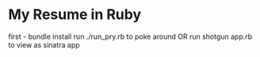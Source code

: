# My Resume in Ruby

first - bundle install
run ./run_pry.rb to poke around
OR
run shotgun app.rb to view as sinatra app
